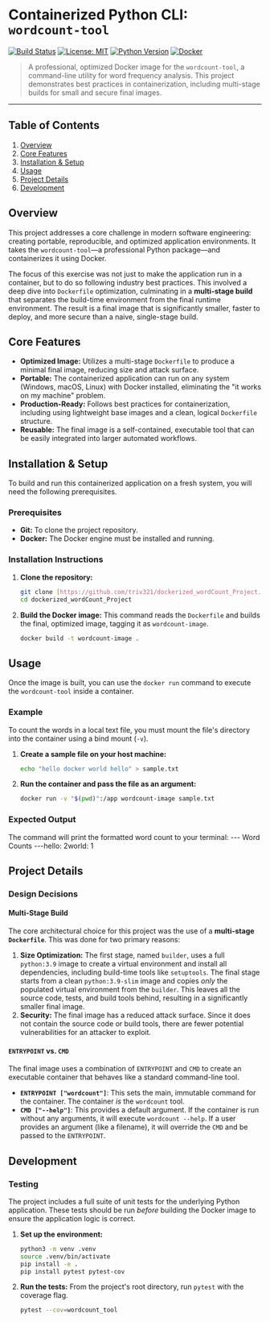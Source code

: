 # Containerized Python CLI: `wordcount-tool`

[![Build Status](https://img.shields.io/badge/build-passing-brightgreen)](https://github.com/triv321/docker-wordcount)
[![License: MIT](https://img.shields.io/badge/License-MIT-yellow.svg)](https://opensource.org/licenses/MIT)
[![Python Version](https://img.shields.io/badge/python-3.9-blue.svg)](https://www.python.org/downloads/release/python-390/)
[![Docker](https://img.shields.io/badge/docker-latest-blue.svg)](https://www.docker.com/)

> A professional, optimized Docker image for the `wordcount-tool`, a command-line utility for word frequency analysis. This project demonstrates best practices in containerization, including multi-stage builds for small and secure final images.

---

## Table of Contents
1.  [Overview](#overview)
2.  [Core Features](#core-features)
3.  [Installation & Setup](#installation--setup)
4.  [Usage](#usage)
5.  [Project Details](#project-details)
6.  [Development](#development)

## Overview

This project addresses a core challenge in modern software engineering: creating portable, reproducible, and optimized application environments. It takes the `wordcount-tool`—a professional Python package—and containerizes it using Docker.

The focus of this exercise was not just to make the application run in a container, but to do so following industry best practices. This involved a deep dive into `Dockerfile` optimization, culminating in a **multi-stage build** that separates the build-time environment from the final runtime environment. The result is a final image that is significantly smaller, faster to deploy, and more secure than a naive, single-stage build.

## Core Features

* **Optimized Image:** Utilizes a multi-stage `Dockerfile` to produce a minimal final image, reducing size and attack surface.
* **Portable:** The containerized application can run on any system (Windows, macOS, Linux) with Docker installed, eliminating the "it works on my machine" problem.
* **Production-Ready:** Follows best practices for containerization, including using lightweight base images and a clean, logical `Dockerfile` structure.
* **Reusable:** The final image is a self-contained, executable tool that can be easily integrated into larger automated workflows.

## Installation & Setup

To build and run this containerized application on a fresh system, you will need the following prerequisites.

### Prerequisites
* **Git:** To clone the project repository.
* **Docker:** The Docker engine must be installed and running.

### Installation Instructions
1.  **Clone the repository:**
    ```bash
    git clone [https://github.com/triv321/dockerized_wordCount_Project.git](https://github.com/triv321/dockerized_wordCount_Project.git)
    cd dockerized_wordCount_Project
    ```

2.  **Build the Docker image:**
    This command reads the `Dockerfile` and builds the final, optimized image, tagging it as `wordcount-image`.
    ```bash
    docker build -t wordcount-image .
    ```

## Usage

Once the image is built, you can use the `docker run` command to execute the `wordcount-tool` inside a container.

### Example
To count the words in a local text file, you must mount the file's directory into the container using a bind mount (`-v`).

1.  **Create a sample file on your host machine:**
    ```bash
    echo "hello docker world hello" > sample.txt
    ```

2.  **Run the container and pass the file as an argument:**
    ```bash
    docker run -v "$(pwd)":/app wordcount-image sample.txt
    ```

### Expected Output
The command will print the formatted word count to your terminal:
--- Word Counts ---hello: 2world: 1
## Project Details

### Design Decisions

#### Multi-Stage Build
The core architectural choice for this project was the use of a **multi-stage `Dockerfile`**. This was done for two primary reasons:
1.  **Size Optimization:** The first stage, named `builder`, uses a full `python:3.9` image to create a virtual environment and install all dependencies, including build-time tools like `setuptools`. The final stage starts from a clean `python:3.9-slim` image and copies *only* the populated virtual environment from the `builder`. This leaves all the source code, tests, and build tools behind, resulting in a significantly smaller final image.
2.  **Security:** The final image has a reduced attack surface. Since it does not contain the source code or build tools, there are fewer potential vulnerabilities for an attacker to exploit.

#### `ENTRYPOINT` vs. `CMD`
The final image uses a combination of `ENTRYPOINT` and `CMD` to create an executable container that behaves like a standard command-line tool.
* **`ENTRYPOINT ["wordcount"]`**: This sets the main, immutable command for the container. The container *is* the `wordcount` tool.
* **`CMD ["--help"]`**: This provides a default argument. If the container is run without any arguments, it will execute `wordcount --help`. If a user provides an argument (like a filename), it will override the `CMD` and be passed to the `ENTRYPOINT`.

## Development

### Testing
The project includes a full suite of unit tests for the underlying Python application. These tests should be run *before* building the Docker image to ensure the application logic is correct.

1.  **Set up the environment:**
    ```bash
    python3 -m venv .venv
    source .venv/bin/activate
    pip install -e .
    pip install pytest pytest-cov
    ```

2.  **Run the tests:**
    From the project's root directory, run `pytest` with the coverage flag.
    ```bash
    pytest --cov=wordcount_tool
    ```
